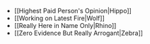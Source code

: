 - [[Highest Paid Person's Opinion|Hippo]]
- [[Working on Latest Fire|Wolf]]
- [[Really Here in Name Only|Rhino]]
- [[Zero Evidence But Really Arrogant|Zebra]]